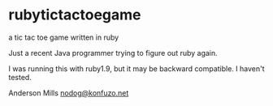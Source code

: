 rubytictactoegame
=================

a tic tac toe game written in ruby

Just a recent Java programmer trying to figure out ruby again.

I was running this with ruby1.9, but it may be backward compatible.
I haven't tested.

Anderson Mills
nodog@konfuzo.net

